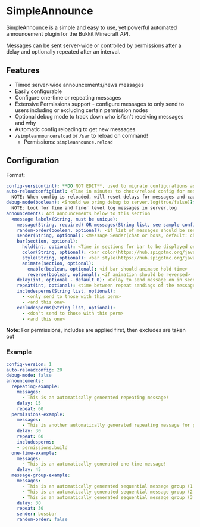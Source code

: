 # SimpleAnnounce

SimpleAnnounce is a simple and easy to use, yet powerful automated announcement plugin for the Bukkit Minecraft API.

Messages can be sent server-wide or controlled by permissions after a delay and optionally repeated after an interval.

## Features

- Timed server-wide announcements/news messages
- Easily configurable
- Configure one-time or repeating messages
- Extensive Permissions support - configure messages to only send to users including or excluding certain permission nodes
- Optional debug mode to track down who is/isn't receiving messages and why
- Automatic config reloading to get new messages
- `/simpleannouncereload` or `/sar` to reload on command!
  - Permissions: `simpleannounce.reload`

## Configuration

Format:
```yaml
config-version(int): **DO NOT EDIT**, used to migrate configurations as the format changes
auto-reloadconfig(int): <Time in minutes to check/reload config for message updates(0 for off)>
  NOTE: When config is reloaded, will reset delays for messages and cause one-time messages to resend
debug-mode(boolean): <Should we pring debug to server.log(true/false)?>
  NOTE: Look for fine and finer level log messages in server.log
announcements: Add announcements below to this section
  <message label>(String, must be unique):
    message(String, required) OR messages(String list, see sample config): <Message to send>
    random-order(boolean, optional): <if list of messages should be sent in random order>
    sender(String, optional): <Message Sender(chat or boss, default: chat)>
    bar(section, optional):
      hold(int, optional): <Time in sections for bar to be displayed on announce>
      color(String, optional): <bar color(https://hub.spigotmc.org/javadocs/spigot/org/bukkit/boss/BarColor.html)>
      style(String, optional): <bar style(https://hub.spigotmc.org/javadocs/spigot/org/bukkit/boss/BarStyle.html)>
      animate(section, optional):
        enable(boolean, optional): <if bar should animate hold time>
        reverse(boolean, optional): <if animation should be reversed>
    delay(int, optional - default 0): <Delay to send message on in seconds>
    repeat(int, optional): <time between repeat sendings of the message in seconds>
    includesperms(String list, optional):
      - <only send to those with this perm>
      - <and this one>
    excludesperms(String list, optional):
      - <don't send to those with this perm>
      - <and this one>
```
**Note**: For permissions, includes are applied first, then excludes are taken out

### Example

```yaml
config-version: 1
auto-reloadconfig: 20
debug-mode: false
announcements:
  repeating-example:
    messages:
      - This is an automatically generated repeating message!
    delay: 15
    repeat: 60
  permissions-example:
    messages:
      - This is another automatically generated repeating message for people with build permission!
    delay: 30
    repeat: 60
    includesperms:
    - permissions.build
  one-time-example:
    messages:
      - This is an automatically generated one-time message!
    delay: 45
  message-group-example:
    messages:
      - This is an automatically generated sequential message group (1 of 3)!
      - This is an automatically generated sequential message group (2 of 3)!
      - This is an automatically generated sequential message group (3 of 3)!
    delay: 30
    repeat: 30
    sender: bossbar
    random-order: false
```
